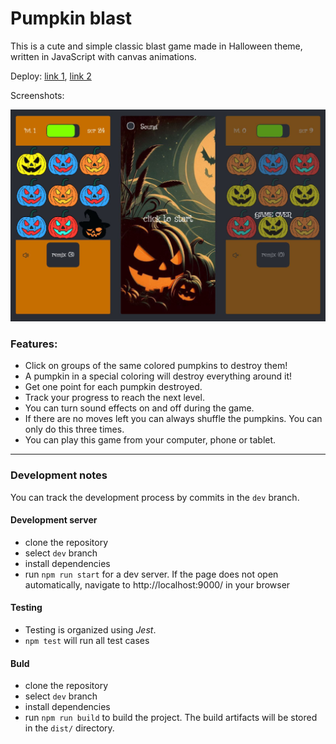 # Pumpkin blast
This is a cute and simple classic blast game made in Halloween theme, written in JavaScript with canvas animations.

Deploy: [link 1](https://zelenolis.github.io/blast-game/dist/index.html), [link 2](https://pumpkin-blast.netlify.app/)

Screenshots:

![screenshot1](https://github.com/zelenolis/blast-game/blob/main/src/assets/cover.jpg?raw=true)

### Features:
- Click on groups of the same colored pumpkins to destroy them!
- A pumpkin in a special coloring will destroy everything around it!
- Get one point for each pumpkin destroyed.
- Track your progress to reach the next level.
- You can turn sound effects on and off during the game.
- If there are no moves left you can always shuffle the pumpkins. You can only do this three times.
- You can play this game from your computer, phone or tablet.
---
### Development notes

You can track the development process by commits in the `dev` branch.

#### Development server
- clone the repository
- select `dev` branch
- install dependencies
- run `npm run start` for a dev server. If the page does not open automatically, navigate to http://localhost:9000/ in your browser

#### Testing
- Testing is organized using *Jest*.
- `npm test` will run all test cases

#### Buld
- clone the repository
- select `dev` branch
- install dependencies
- run `npm run build` to build the project. The build artifacts will be stored in the `dist/` directory.
